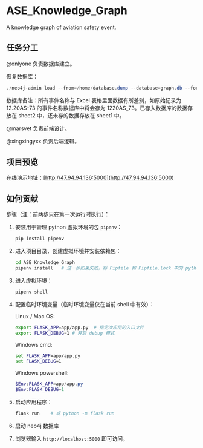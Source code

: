 # ASE_Knowledge_Graph

A knowledge graph of aviation safety event.

## 任务分工

@onlyone 负责数据库建立。

恢复数据库：

```powershell
./neo4j-admin load --from=/home/database.dump --database=graph.db --force
```

数据库备注：所有事件名称与 Excel 表格里面数据有所差别，如原始记录为 12.20AS-73 的事件名称数据库中将会存为 1220AS_73。已存入数据库的数据存放在 sheet2 中，还未存的数据存放在 sheet1 中。

@marsvet 负责前端设计。

@xingxingyxx 负责后端逻辑。

## 项目预览

在线演示地址：[http://47.94.94.136:5000](http://47.94.94.136:5000)

## 如何贡献

步骤（注：前两步只在第一次运行时执行）：

1. 安装用于管理 python 虚拟环境的包 `pipenv`：

   ```bash
   pip install pipenv
   ```

2. 进入项目目录，创建虚拟环境并安装依赖包：

   ```bash
   cd ASE_Knowledge_Graph
   pipenv install	# 这一步如果失败，将 Pipfile 和 Pipfile.lock 中的 python_version 改为你电脑里安装的 Python 版本即可
   ```

3. 进入虚拟环境：

   ```bash
   pipenv shell
   ```

4. 配置临时环境变量（临时环境变量仅在当前 shell 中有效）：

   Linux / Mac OS:

   ```bash
   export FLASK_APP=app/app.py  # 指定次应用的入口文件
   export FLASK_DEBUG=1	# 开启 debug 模式
   ```

   Windows cmd:

   ```cmd
   set FLASK_APP=app/app.py
   set FLASK_DEBUG=1
   ```

   Windows powershell:

   ```powershell
   $Env:FLASK_APP=app/app.py
   $Env:FLASK_DEBUG=1
   ```

5. 启动应用程序：

   ```bash
   flask run    # 或 python -m flask run
   ```

6. 启动 neo4j 数据库

7. 浏览器输入 `http://localhost:5000` 即可访问。
